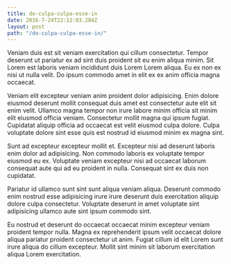 ```yaml
---
title: do-culpa-culpa-esse-in
date: 2016-7-24T22:12:03.284Z
layout: post
path: "/do-culpa-culpa-esse-in/"
---
```


Veniam duis est sit veniam exercitation qui cillum consectetur. Tempor deserunt ut pariatur ex ad sint duis proident sit eu enim aliqua minim. Sit Lorem est laboris veniam incididunt duis Lorem Lorem aliqua. Eu ex non ex nisi ut nulla velit. Do ipsum commodo amet in elit ex ex anim officia magna occaecat.

Veniam elit excepteur veniam anim proident dolor adipisicing. Enim dolore eiusmod deserunt mollit consequat duis amet est consectetur aute elit sit enim velit. Ullamco magna tempor non irure labore minim officia sit minim elit eiusmod officia veniam. Consectetur mollit magna qui ipsum fugiat. Cupidatat aliquip officia ad occaecat est velit eiusmod culpa dolore. Culpa voluptate dolore sint esse quis est nostrud id eiusmod minim ex magna sint.

Sunt ad excepteur excepteur mollit et. Excepteur nisi ad deserunt laboris enim dolor ad adipisicing. Non commodo laboris ex voluptate tempor eiusmod eu ex. Voluptate veniam excepteur nisi ad occaecat laborum consequat aute qui ad eu proident in nulla. Consequat sint ex duis non cupidatat.

Pariatur id ullamco sunt sint sunt aliqua veniam aliqua. Deserunt commodo enim nostrud esse adipisicing irure irure deserunt duis exercitation aliquip dolore culpa consectetur. Voluptate deserunt in amet voluptate sint adipisicing ullamco aute sint ipsum commodo sint.

Eu nostrud et deserunt do occaecat occaecat minim excepteur veniam proident tempor nulla. Magna ex reprehenderit ipsum velit occaecat dolore aliqua pariatur proident consectetur ut anim. Fugiat cillum id elit Lorem sunt irure aliqua do cillum excepteur. Mollit sint minim sit laborum exercitation aliqua Lorem exercitation.